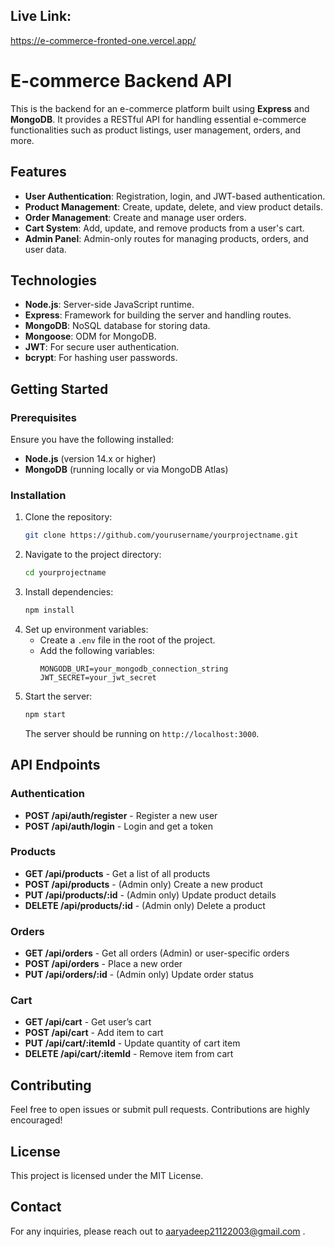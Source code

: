 ## Live Link: 
https://e-commerce-fronted-one.vercel.app/

# E-commerce Backend API

This is the backend for an e-commerce platform built using **Express** and **MongoDB**. It provides a RESTful API for handling essential e-commerce functionalities such as product listings, user management, orders, and more.

## Features

- **User Authentication**: Registration, login, and JWT-based authentication.
- **Product Management**: Create, update, delete, and view product details.
- **Order Management**: Create and manage user orders.
- **Cart System**: Add, update, and remove products from a user's cart.
- **Admin Panel**: Admin-only routes for managing products, orders, and user data.

## Technologies

- **Node.js**: Server-side JavaScript runtime.
- **Express**: Framework for building the server and handling routes.
- **MongoDB**: NoSQL database for storing data.
- **Mongoose**: ODM for MongoDB.
- **JWT**: For secure user authentication.
- **bcrypt**: For hashing user passwords.

## Getting Started

### Prerequisites

Ensure you have the following installed:
- **Node.js** (version 14.x or higher)
- **MongoDB** (running locally or via MongoDB Atlas)

### Installation

1. Clone the repository:
    ```bash
    git clone https://github.com/yourusername/yourprojectname.git
    ```
2. Navigate to the project directory:
    ```bash
    cd yourprojectname
    ```
3. Install dependencies:
    ```bash
    npm install
    ```
4. Set up environment variables:
   - Create a `.env` file in the root of the project.
   - Add the following variables:
      ```plaintext
      MONGODB_URI=your_mongodb_connection_string
      JWT_SECRET=your_jwt_secret
      ```
5. Start the server:
    ```bash
    npm start
    ```
   The server should be running on `http://localhost:3000`.

## API Endpoints

### Authentication

- **POST /api/auth/register** - Register a new user
- **POST /api/auth/login** - Login and get a token

### Products

- **GET /api/products** - Get a list of all products
- **POST /api/products** - (Admin only) Create a new product
- **PUT /api/products/:id** - (Admin only) Update product details
- **DELETE /api/products/:id** - (Admin only) Delete a product

### Orders

- **GET /api/orders** - Get all orders (Admin) or user-specific orders
- **POST /api/orders** - Place a new order
- **PUT /api/orders/:id** - (Admin only) Update order status

### Cart

- **GET /api/cart** - Get user’s cart
- **POST /api/cart** - Add item to cart
- **PUT /api/cart/:itemId** - Update quantity of cart item
- **DELETE /api/cart/:itemId** - Remove item from cart

## Contributing

Feel free to open issues or submit pull requests. Contributions are highly encouraged!

## License

This project is licensed under the MIT License.

## Contact

For any inquiries, please reach out to aaryadeep21122003@gmail.com .
